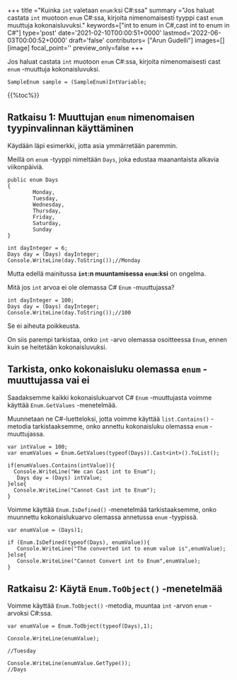 +++
title   ="Kuinka `int` valetaan `enum`:ksi C#:ssa"
summary ="Jos haluat castata `int` muotoon `enum` C#:ssa, kirjoita nimenomaisesti tyyppi cast `enum` muuttuja kokonaisluvuksi."
keywords=["int to enum in C#,cast int to enum in C#"]
type='post'
date='2021-02-10T00:00:51+0000'
lastmod='2022-06-03T00:00:52+0000'
draft='false'
contributors= ["Arun Gudelli"]
images=[]
[image]
focal_point=''
preview_only=false
+++

Jos haluat castata `int` muotoon `enum` C#:ssa, kirjoita nimenomaisesti cast `enum` -muuttuja kokonaisluvuksi.

```
SampleEnum sample = (SampleEnum)IntVariable;
```

{{%toc%}}

## Ratkaisu 1: Muuttujan `enum` nimenomaisen tyypinvalinnan käyttäminen

Käydään läpi esimerkki, jotta asia ymmärretään paremmin.

Meillä on `enum` -tyyppi nimeltään `Days`, joka edustaa maanantaista alkavia viikonpäiviä.

```
public enum Days
{
        Monday,  
        Tuesday,  
        Wednesday,  
        Thursday,  
        Friday,  
        Saturday,  
        Sunday
}

int dayInteger = 6;
Days day = (Days) dayInteger;
Console.WriteLine(day.ToString());//Monday
```

Mutta edellä mainitussa **`int`:n muuntamisessa `enum`:ksi** on ongelma.

Mitä jos `int` arvoa ei ole olemassa C# `Enum` -muuttujassa?

```
int dayInteger = 100;
Days day = (Days) dayInteger;
Console.WriteLine(day.ToString());//100
```

Se ei aiheuta poikkeusta.

On siis parempi tarkistaa, onko `int` -arvo olemassa osoitteessa `Enum`, ennen kuin se heitetään kokonaisluvuksi.

## Tarkista, onko kokonaisluku olemassa `enum` -muuttujassa vai ei

Saadaksemme kaikki kokonaislukuarvot C# `Enum` -muuttujasta voimme käyttää `Enum.GetValues` -menetelmää.

Muunnetaan ne C#-luetteloksi, jotta voimme käyttää `list.Contains()` -metodia tarkistaaksemme, onko annettu kokonaisluku olemassa `enum` -muuttujassa.

```
var intValue = 100;
var enumValues = Enum.GetValues(typeof(Days)).Cast<int>().ToList();

if(enumValues.Contains(intValue)){
  Console.WriteLine("We can Cast int to Enum");  
   Days day = (Days) intValue;
}else{
  Console.WriteLine("Cannot Cast int to Enum");
}

```
Voimme käyttää `Enum.IsDefined()` -menetelmää tarkistaaksemme, onko muunnettu kokonaislukuarvo olemassa annetussa `enum` -tyypissä.  

```
var enumValue = (Days)1;

if (Enum.IsDefined(typeof(Days), enumValue)){
   Console.WriteLine("The converted int to enum value is",enumValue);
}else{
   Console.WriteLine("Cannot Convert int to Enum",enumValue);
}
```


## Ratkaisu 2: Käytä `Enum.ToObject()` -menetelmää

Voimme käyttää `Enum.ToObject()` -metodia, muuntaa `int` -arvon `enum` -arvoksi C#:ssa.

```
var enumValue = Enum.ToObject(typeof(Days),1);

Console.WriteLine(enumValue);

//Tuesday

Console.WriteLine(enumValue.GetType());
//Days

```





